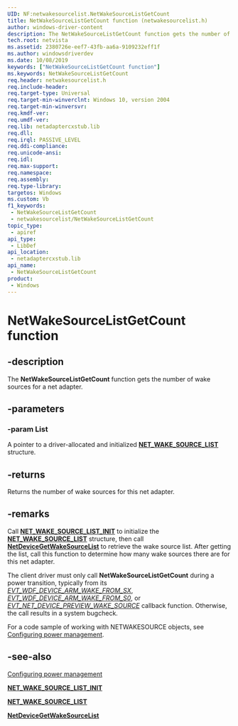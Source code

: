 ```yaml
---
UID: NF:netwakesourcelist.NetWakeSourceListGetCount
title: NetWakeSourceListGetCount function (netwakesourcelist.h)
author: windows-driver-content
description: The NetWakeSourceListGetCount function gets the number of wake sources for a net adapter.
tech.root: netvista
ms.assetid: 2380726e-eef7-43fb-aa6a-9109232eff1f
ms.author: windowsdriverdev
ms.date: 10/08/2019
keywords: ["NetWakeSourceListGetCount function"]
ms.keywords: NetWakeSourceListGetCount
req.header: netwakesourcelist.h
req.include-header: 
req.target-type: Universal
req.target-min-winverclnt: Windows 10, version 2004
req.target-min-winversvr: 
req.kmdf-ver: 
req.umdf-ver: 
req.lib: netadaptercxstub.lib
req.dll: 
req.irql: PASSIVE_LEVEL
req.ddi-compliance: 
req.unicode-ansi: 
req.idl: 
req.max-support: 
req.namespace: 
req.assembly: 
req.type-library: 
targetos: Windows
ms.custom: Vb
f1_keywords:
 - NetWakeSourceListGetCount
 - netwakesourcelist/NetWakeSourceListGetCount
topic_type:
 - apiref
api_type:
 - LibDef
api_location:
 - netadaptercxstub.lib
api_name:
 - NetWakeSourceListGetCount
product:
 - Windows
---
```


# NetWakeSourceListGetCount function


## -description

The **NetWakeSourceListGetCount** function gets the number of wake sources for a net adapter.

## -parameters

### -param List

A pointer to a driver-allocated and initialized [**NET_WAKE_SOURCE_LIST**](../netwakesourcelist/ns-netwakesourcelist-_net_wake_source_list.md) structure.

## -returns

Returns the number of wake sources for this net adapter.

## -remarks

Call [**NET_WAKE_SOURCE_LIST_INIT**](../netwakesourcelist/nf-netwakesourcelist-net_wake_source_list_init.md) to initialize the [**NET_WAKE_SOURCE_LIST**](../netwakesourcelist/ns-netwakesourcelist-_net_wake_source_list.md) structure, then call [**NetDeviceGetWakeSourceList**](../netwakesourcelist/nf-netwakesourcelist-netdevicegetwakesourcelist.md) to retrieve the wake source list. After getting the list, call this function to determine how many wake sources there are for this net adapter.

The client driver must only call **NetWakeSourceListGetCount** during a power transition, typically from its *[EVT_WDF_DEVICE_ARM_WAKE_FROM_SX](../wdfdevice/nc-wdfdevice-evt_wdf_device_arm_wake_from_sx.md)*, *[EVT_WDF_DEVICE_ARM_WAKE_FROM_S0](../wdfdevice/nc-wdfdevice-evt_wdf_device_arm_wake_from_s0.md)*, or *[EVT_NET_DEVICE_PREVIEW_WAKE_SOURCE](../netdevice/nc-netdevice-evt_net_device_preview_wake_source.md)* callback function. Otherwise, the call results in a system bugcheck.

For a code sample of working with NETWAKESOURCE objects, see [Configuring power management](https://docs.microsoft.com/windows-hardware/drivers/netcx/configuring-power-management).

## -see-also

[Configuring power management](https://docs.microsoft.com/windows-hardware/drivers/netcx/configuring-power-management)

[**NET_WAKE_SOURCE_LIST_INIT**](../netwakesourcelist/nf-netwakesourcelist-net_wake_source_list_init.md)

[**NET_WAKE_SOURCE_LIST**](../netwakesourcelist/ns-netwakesourcelist-_net_wake_source_list.md)

[**NetDeviceGetWakeSourceList**](../netwakesourcelist/nf-netwakesourcelist-netdevicegetwakesourcelist.md)

